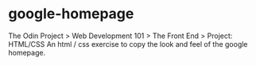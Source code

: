 # google-homepage
The Odin Project > Web Development 101 > The Front End > Project: HTML/CSS
An html / css exercise to copy the look and feel of the google homepage.
